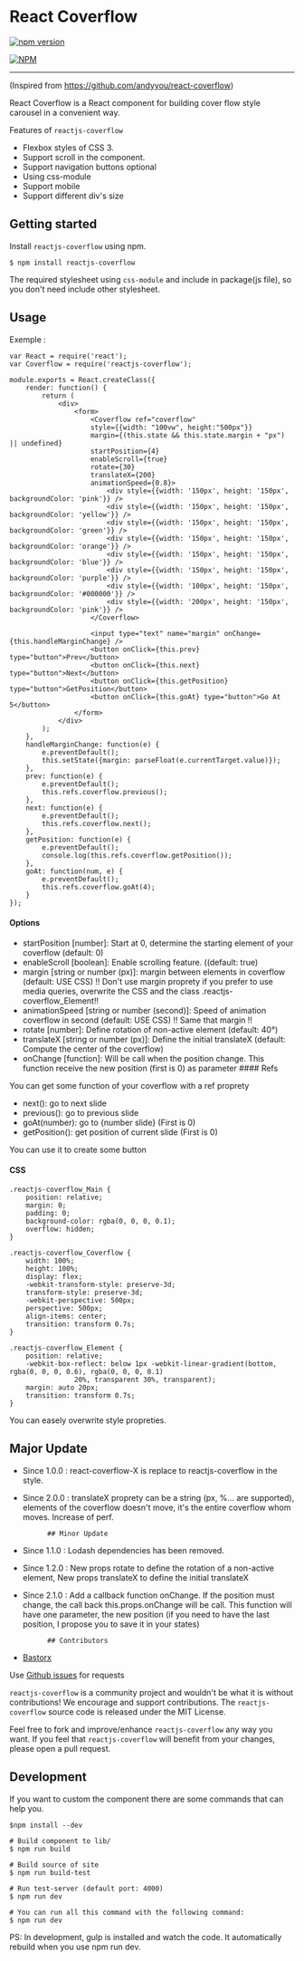 # React Coverflow

[![npm version](https://badge.fury.io/js/reactjs-coverflow.svg)](http://badge.fury.io/js/reactjs-coverflow)

[![NPM](https://nodei.co/npm/reactjs-coverflow.png)](https://nodei.co/npm/reactjs-coverflow/)

---

(Inspired from https://github.com/andyyou/react-coverflow)

React Coverflow is a React component for building cover flow style carousel in a
convenient way.

Features of `reactjs-coverflow`

* Flexbox styles of CSS 3.
* Support scroll in the component.
* Support navigation buttons optional
* Using css-module
* Support mobile
* Support different div's size

## Getting started

Install `reactjs-coverflow` using npm.

```
$ npm install reactjs-coverflow
```

The required stylesheet using `css-module` and include in package(js file), so
you don't need include other stylesheet.

## Usage

Exemple :

```
var React = require('react');
var Coverflow = require('reactjs-coverflow');

module.exports = React.createClass({
	render: function() {
		return (
			<div>
				<form>
					<Coverflow ref="coverflow"
					style={{width: "100vw", height:"500px"}}
					margin={(this.state && this.state.margin + "px") || undefined}
					startPosition={4}
					enableScroll={true}
					rotate={30}
					translateX={200}
					animationSpeed={0.8}>
					    <div style={{width: '150px', height: '150px', backgroundColor: 'pink'}} />
					    <div style={{width: '150px', height: '150px', backgroundColor: 'yellow'}} />
					    <div style={{width: '150px', height: '150px', backgroundColor: 'green'}} />
					    <div style={{width: '150px', height: '150px', backgroundColor: 'orange'}} />
					    <div style={{width: '150px', height: '150px', backgroundColor: 'blue'}} />
					    <div style={{width: '150px', height: '150px', backgroundColor: 'purple'}} />
					    <div style={{width: '100px', height: '150px', backgroundColor: '#000000'}} />
					    <div style={{width: '200px', height: '150px', backgroundColor: 'pink'}} />
					</Coverflow>

					<input type="text" name="margin" onChange={this.handleMarginChange} />
					<button onClick={this.prev} type="button">Prev</button>
					<button onClick={this.next} type="button">Next</button>
					<button onClick={this.getPosition} type="button">GetPosition</button>
					<button onClick={this.goAt} type="button">Go At 5</button>
				</form>
			</div>
		);
	},
	handleMarginChange: function(e) {
		e.preventDefault();
		this.setState({margin: parseFloat(e.currentTarget.value)});
	},
	prev: function(e) {
		e.preventDefault();
		this.refs.coverflow.previous();
	},
	next: function(e) {
		e.preventDefault();
		this.refs.coverflow.next();
	},
	getPosition: function(e) {
		e.preventDefault();
		console.log(this.refs.coverflow.getPosition());
	},
	goAt: function(num, e) {
		e.preventDefault();
		this.refs.coverflow.goAt(4);
	}
});
```

#### Options

* startPosition [number]: Start at 0, determine the starting element of your
	coverflow (default: 0)
* enableScroll [boolean]: Enable scrolling feature. ((default: true)
* margin [string or number (px)]: margin between elements in coverflow (default:
	USE CSS) !! Don't use margin proprety if you prefer to use media queries,
	overwrite the CSS and the class .reactjs-coverflow_Element!!
* animationSpeed [string or number (second)]: Speed of animation coverflow in
	second (default: USE CSS) !! Same that margin !!
* rotate [number]: Define rotation of non-active element (default: 40°)
* translateX [string or number (px)]: Define the initial translateX (default:
	Compute the center of the coverflow)
* onChange [function]: Will be call when the position change. This function
	receive the new position (first is 0) as parameter #### Refs

You can get some function of your coverflow with a ref proprety

* next(): go to next slide
* previous(): go to previous slide
* goAt(number): go to {number slide} (First is 0)
* getPosition(): get position of current slide (First is 0)

You can use it to create some button

#### CSS

```
.reactjs-coverflow_Main {
	position: relative;
	margin: 0;
	padding: 0;
	background-color: rgba(0, 0, 0, 0.1);
	overflow: hidden;
}

.reactjs-coverflow_Coverflow {
	width: 100%;
	height: 100%;
	display: flex;
	-webkit-transform-style: preserve-3d;
	transform-style: preserve-3d;
	-webkit-perspective: 500px;
	perspective: 500px;
	align-items: center;
	transition: transform 0.7s;
}

.reactjs-coverflow_Element {
	position: relative;
	-webkit-box-reflect: below 1px -webkit-linear-gradient(bottom, rgba(0, 0, 0, 0.6), rgba(0, 0, 0, 0.1)
				20%, transparent 30%, transparent);
	margin: auto 20px;
	transition: transform 0.7s;
}
```

You can easely overwrite style propreties.

## Major Update

* Since 1.0.0 : react-coverflow-X is replace to reactjs-coverflow in the style.
* Since 2.0.0 : translateX proprety can be a string (px, %... are supported),
	elements of the coverflow doesn't move, it's the entire coverflow whom moves.
	Increase of perf.

	    	## Minor Update

* Since 1.1.0 : Lodash dependencies has been removed.
* Since 1.2.0 : New props rotate to define the rotation of a non-active element,
	New props translateX to define the initial translateX

* Since 2.1.0 : Add a callback function onChange. If the position must change,
	the call back this.props.onChange will be call. This function will have one
	parameter, the new position (if you need to have the last position, I propose
	you to save it in your states)

	    	## Contributors

* [Bastorx](https://github.com/Bastorx)

Use [Github issues](https://github.com/Bastorx/reactjs-coverflow/issues) for
requests

`reactjs-coverflow` is a community project and wouldn't be what it is without
contributions! We encourage and support contributions. The `reactjs-coverflow`
source code is released under the MIT License.

Feel free to fork and improve/enhance `reactjs-coverflow` any way you want. If
you feel that `reactjs-coverflow` will benefit from your changes, please open a
pull request.

## Development

If you want to custom the component there are some commands that can help you.

```
$npm install --dev
```

```
# Build component to lib/
$ npm run build

# Build source of site
$ npm run build-test

# Run test-server (default port: 4000)
$ npm run dev

# You can run all this command with the following command:
$ npm run dev
```

PS: In development, gulp is installed and watch the code. It automatically
rebuild when you use npm run dev.
